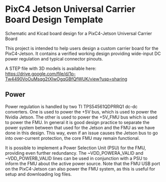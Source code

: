 # PixC4 Jetson Universal Carrier Board Design Template
Schematic and Kicad board design for a PixC4-Jetson Universal Carrier Board

This project is intended to help users design a custom carrier board for the PixC4-Jetson. It contains a verified working design providing wide-input DC power regulation and typical connector pinouts.

A STEP file with 3D models is available here: https://drive.google.com/file/d/1p-Tw4490VoOuMsqg2tXlwOgqGBfQfWUK/view?usp=sharing

## Power
Power regulation is handled by two TI TPS54561QDPRRQ1 dc-dc converters. One is used to power the +5V bus, which is used to power the Nvidia Jetson. The other is used to power the +5V_FMU bus which is used to power the FMU. In general it is good design practice to separate the power system between that used for the Jetson and the FMU as we have done in this design. This way, even if an issue causes the Jetson bus to go into over-current protection, the core FMU may remain functional.

It is possible to implement a Power Selection Unit (PSU) for the FMU, providing even further redundancy. The ~VDD_POWERA_VALID and ~VDD_POWERB_VALID lines can be used in conjunction with a PSU to inform the FMU about the active power source. Note that the FMU USB port on the PixC4-Jetson can also power the FMU system, as this is useful for setup and downloading log files. 
